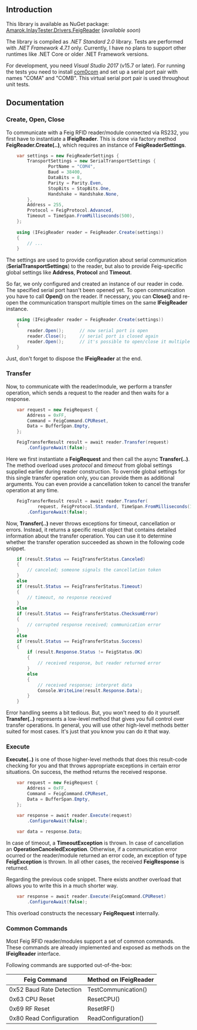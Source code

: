 ## Introduction

This library is available as NuGet package:
[Amarok.InlayTester.Drivers.FeigReader](https://www.nuget.org/packages/Amarok.InlayTester.Drivers.FeigReader/) (*available soon*)

The library is compiled as *.NET Standard 2.0* library. Tests are performed with *.NET Framework 4.7.1* only. Currently, I have no plans to support other runtimes like .NET Core or older .NET Framework versions.

For development, you need *Visual Studio 2017* (v15.7 or later). For running the tests you need to install [com0com](https://sourceforge.net/projects/com0com/) and set up a serial port pair with names "COMA" and "COMB". This virtual serial port pair is used throughout unit tests.


## Documentation

### Create, Open, Close

To communicate with a Feig RFID reader/module connected via RS232, you first have to instantiate a **IFeigReader**. This is done via factory method **FeigReader.Create(..)**, which requires an instance of **FeigReaderSettings**.

````cs
    var settings = new FeigReaderSettings {
        TransportSettings = new SerialTransportSettings {
                PortName = "COM4",
                Baud = 38400,
                DataBits = 8,
                Parity = Parity.Even,
                StopBits = StopBits.One,
                Handshake = Handshake.None,
        },
        Address = 255,
        Protocol = FeigProtocol.Advanced,
        Timeout = TimeSpan.FromMilliseconds(500),
    };
    
    using (IFeigReader reader = FeigReader.Create(settings))
    {
        // ...
    }
````

The settings are used to provide configuration about serial communication (**SerialTransportSettings**) to the reader, but also to provide Feig-specific global settings like **Address**, **Protocol** and **Timeout**.

So far, we only configured and created an instance of our reader in code. The specified serial port hasn't been opened yet. To open communication you have to call **Open()** on the reader. If necessary, you can **Close()** and re-open the communication transport multiple times on the same **IFeigReader** instance.

````cs
    using (IFeigReader reader = FeigReader.Create(settings))
    {
        reader.Open();      // now serial port is open
        reader.Close();     // serial port is closed again
        reader.Open();      // it's possible to open/close it multiple times
    }
````

Just, don't forget to dispose the **IFeigReader** at the end.


### Transfer

Now, to communicate with the reader/module, we perform a transfer operation, which sends a request to the reader and then waits for a response.

````cs
    var request = new FeigRequest {
        Address = 0xFF,
        Command = FeigCommand.CPUReset,
        Data = BufferSpan.Empty,
    };

    FeigTransferResult result = await reader.Transfer(request)
        .ConfigureAwait(false);
````

Here we first instantiate a **FeigRequest** and then call the async **Transfer(..)**. The method overload uses *protocol* and *timeout* from global settings supplied earlier during reader construction. To override global settings for this single transfer operation only, you can provide them as additional arguments. You can even provide a cancellation token to cancel the transfer operation at any time.

````cs
    FeigTransferResult result = await reader.Transfer(
            request, FeigProtocol.Standard, TimeSpan.FromMilliseconds(1000), cancellationToken)
        .ConfigureAwait(false);
````

Now, **Transfer(..)** never throws exceptions for timeout, cancellation or errors. Instead, it returns a specific result object that contains detailed information about the transfer operation. You can use it to determine whether the transfer operation succeeded as shown in the following code snippet.

````cs
    if (result.Status == FeigTransferStatus.Canceled)
    {
        // canceled; someone signals the cancellation token
    }
    else
    if (result.Status == FeigTransferStatus.Timeout)
    {
        // timeout, no response received
    }
    else
    if (result.Status == FeigTransferStatus.ChecksumError)
    {
        // corrupted response received; communication error
    }
    else
    if (result.Status == FeigTransferStatus.Success)
    {
        if (result.Response.Status != FeigStatus.OK)
        {
            // received response, but reader returned error
        }
        else
        {
            // received response; interpret data
            Console.WriteLine(result.Response.Data);
        }
    }
````

Error handling seems a bit tedious. But, you won't need to do it yourself. **Transfer(..)** represents a low-level method that gives you full control over transfer operations. In general, you will use other high-level methods better suited for most cases. It's just that you know you can do it that way.


### Execute

**Execute(..)** is one of those higher-level methods that does this result-code checking for you and that throws appropriate exceptions in certain error situations. On success, the method returns the received response.

````cs
    var request = new FeigRequest {
        Address = 0xFF,
        Command = FeigCommand.CPUReset,
        Data = BufferSpan.Empty,
    };

    var response = await reader.Execute(request)
        .ConfigureAwait(false);
        
    var data = response.Data;
````

In case of timeout, a **TimeoutException** is thrown. In case of cancellation an **OperationCanceledException**. Otherwise, if a communication error ocurred or the reader/module returned an error code, an exception of type **FeigException** is thrown. In all other cases, the received **FeigResponse** is returned.

Regarding the previous code snippet. There exists another overload that allows you to write this in a much shorter way.

````cs
    var response = await reader.Execute(FeigCommand.CPUReset)
        .ConfigureAwait(false);
````

This overload constructs the necessary **FeigRequest** internally.


### Common Commands

Most Feig RFID reader/modules support a set of common commands. These commands are already implemented and exposed as methods on the **IFeigReader** interface.

Following commands are supported out-of-the-box:

| Feig Command                    | Method on IFeigReader     |
| ---                             | ---                       |
| 0x52  Baud Rate Detection       | TestCommunication()       |
| 0x63  CPU Reset                 | ResetCPU()                |
| 0x69  RF Reset                  | ResetRF()                 |
| 0x80  Read Configuration        | ReadConfiguration()       |

